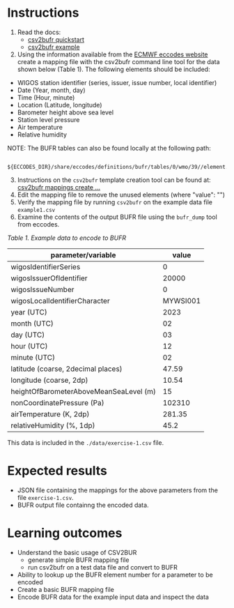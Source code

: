 # Instructions
1. Read the docs:
   - <a href="https://csv2bufr.readthedocs.io/en/latest/quickstart.html" target="_blank">csv2bufr quickstart</a>
   - <a href="https://csv2bufr.readthedocs.io/en/latest/example.html" target="_blank">csv2bufr example</a>
1. Using the information available from the <a href="https://confluence.ecmwf.int/display/ECC/WMO%3D38+element+table" target="_blank">ECMWF eccodes website</a>
create a mapping file with the csv2bufr command line tool for the data shown below (Table 1). The following elements should be included:

- WIGOS station identifier (series, issuer, issue number, local identifier)
- Date (Year, month, day)
- Time (Hour, minute)
- Location (Latitude, longitude)
- Barometer height above sea level
- Station level pressure
- Air temperature
- Relative humidity

NOTE:     The BUFR tables can also be found locally at the following path:

        ${ECCODES_DIR}/share/eccodes/definitions/bufr/tables/0/wmo/39//element.table

3. Instructions on the ``csv2bufr`` template creation tool can be found at: <a href="https://csv2bufr.readthedocs.io/en/latest/example.html#creating-a-new-mapping-file" target="_blank">csv2bufr mappings create ...</a>
4. Edit the mapping file to remove the unused elements (where "value": "")
3. Verify the mapping file by running ``csv2bufr`` on the example data file ``example1.csv``
1. Examine the contents of the output BUFR file using the ``bufr_dump`` tool from eccodes.

_Table 1. Example data to encode to BUFR_ 

| parameter/variable                     | value    |
|----------------------------------------|----------|
| wigosIdentifierSeries                  | 0        |
| wigosIssuerOfIdentifier                | 20000    |
| wigosIssueNumber                       | 0        |
| wigosLocalIdentifierCharacter          | MYWSI001 | 
| year (UTC)                             | 2023     |
| month (UTC)                            | 02       |
| day (UTC)                              | 03       |
| hour (UTC)                             | 12       |
| minute (UTC)                           | 02       |
| latitude (coarse, 2decimal places)     | 47.59    |
| longitude (coarse, 2dp)                | 10.54    |
| heightOfBarometerAboveMeanSeaLevel (m) | 15       | 
| nonCoordinatePressure (Pa)             | 102310   |
| airTemperature (K, 2dp)                | 281.35   |
| relativeHumidity (%, 1dp)              | 45.2     |

This data is included in the ``./data/exercise-1.csv`` file.

# Expected results
- JSON file containing the mappings for the above parameters from the file ``exercise-1.csv``.
- BUFR output file containng the encoded data.

# Learning outcomes
- Understand the basic usage of CSV2BUR
  - generate simple BUFR mapping file
  - run csv2bufr on a test data file and convert to BUFR
- Ability to lookup up the BUFR element number for a parameter to be encoded
- Create a basic BUFR mapping file
- Encode BUFR data for the example input data and inspect the data
 